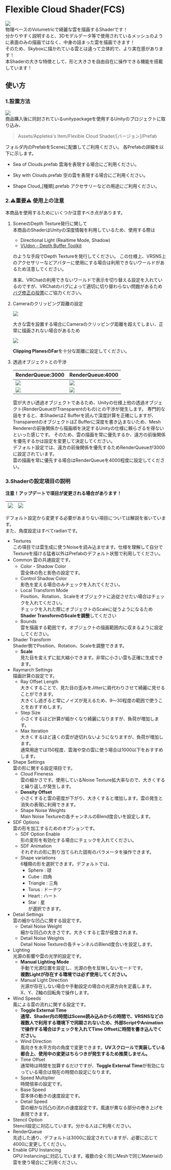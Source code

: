 # Flexible Cloud Shader(FCS)
![](Images/FlexibleCloudShader_thumbnail.png)  
物理ベースのVolumetricで綺麗な雲を描画するShaderです！  
分かりやすく説明すると、3Dモデルデータ等で使用されているメッシュのように表面のみの描画ではなく、中身の詰まった雲を描画できます！  
そのため、Skyboxに描かれている雲とは違って立体的で、より実在感があります！  
本Shaderの大きな特徴として、形と大きさを自由自在に操作できる機能を搭載しています！  
## 使い方
### 1.設置方法
![](Images/Sample_Prefab.png)  
商品購入後に同封されているunitypackageを使用するUnityのプロジェクトに取り込み、
> Assets/Appletea's Item/Flexible Cloud Shader/[バージョン]/Prefab

フォルダ内のPrefabをSceneに配置してご利用ください。
各Prefabの詳細を以下に示します。

- Sea of Clouds.prefab
雲海を表現する場合にご利用ください。

- Sky with Clouds.prefab
空の雲を表現する場合にご利用ください。

- Shape Cloud_[種類].prefab
アクセサリーなどの用途にご利用ください。

### 2.⚠️重要⚠️ 使用上の注意
本商品を使用するためにいくつか注意すべき点があります。

1. SceneのDepth Texture発行に関して  
本商品のShaderはUnityの深度情報を利用しているため、使用する際は
	- Directional Light (Realtime Mode, Shadow)
	- [VUdon - Depth Buffer Toolkit](https://github.com/Varneon/VUdon-DepthBufferToolkit)  

	のような手段でDepth Textureを発行してください。
	この仕様上、VRSNS上のアクセサリーなどアバターに使用にする場合は利用できないワールドがあるため注意してください。

	本来、VRChatの利用できないワールドで表示を切り替える設定を入れているのですが、VRChatのバグによって適切に切り替わらない問題があるため[バグ修正の投票](https://feedback.vrchat.com/bug-reports/p/vrc-camera-emits-inaccurate-depth-texture)にご協力ください。

2. Cameraのクリッピング距離の設定

	![](Images/Clipping_Failed.png)  

	大きな雲を設置する場合にCameraのクリッピング距離を超えてしまい、正常に描画されない場合があるため

	![](Images/CameraClippingSettings.png)  

	**Clipping PlanesのFar**を十分な距離に設定してください。

3. 透過オブジェクトとの干渉

	| RenderQueue:3000 | RenderQueue:4000 |
	|---|---|
	|![](Images/RenderQueue3000_1.png)|![](Images/RenderQueue4000_1.png)|
	|![](Images/RenderQueue3000_2.png)|![](Images/RenderQueue4000_2.png)|

	雲が大きい透過オブジェクトであるため、Unityの仕様上他の透過オブジェクト(RenderQueueがTransparentのもの)との干渉が発生します。
専門的な話をすると、本ShaderはZ Bufferを読んで深度計算を正確にしますが、TransparentのオブジェクトはZ Bufferに深度を書き込まないため、Mesh Rendererの前後関係から描画順を決定するUnityの仕様に頼らざるを得ないといった感じです。
そのため、雲の描画を常に優先するか、遠方の前後関係を優先するかは設定を変更して決定してください。  
デフォルト設定では、遠方の前後関係を優先するためRenderQueueが3000に設定されています。  
雲の描画を常に優先する場合はRenderQueueを4000程度に設定してください。  

### 3.Shaderの設定項目の説明
**注意！アップデートで項目が変更される場合があります！**

|![](Images/ShaderProperty_1.png)|![](Images/ShaderProperty_2.png)|
|---|---|

デフォルト設定から変更する必要があまりない項目については解説を省いています。  
また、角度設定はすべてradianです。

- Textures  
この項目では雲生成に使うNoiseを読み込ませます。仕様を理解して自分でTextureを描ける猛者以外はPrefabのデフォルト状態で利用してください。
- Common
雲の共通設定です。
	- Color・Shadow Color  
	雲全体の色と影色の設定です。
	- Control Shadow Color  
	影色を変える場合のみチェックを入れてください。
	- Local Transform Mode  
	Position、Rotation、Scaleをオブジェクトに追従させたい場合はチェックを入れてください。  
	チェックを入れた際にオブジェクトのScaleに従うようになるため**Shader TransformのScaleを調整**してください
	- Bounds  
	雲を描画する範囲です。オブジェクトの描画範囲内に収まるように設定してください。
- Shader Transform  
Shader側でPosition、Rotation、Scaleを調整できます。
	- **Scale**  
	見た目を変えずに拡大縮小できます。非常に小さい雲も正確に生成できます。
- Raymarch Settings  
描画計算の設定です。
	- Ray Offset Length  
	大きくすることで、見た目の歪みをJitterに肩代わりさせて綺麗に見せることができます。  
	大きくし過ぎると常にノイズが見えるため、9～30程度の範囲で使うことをおすすめします。
	- Step Size  
	小さくするほど計算が細かくなり綺麗になりますが、負荷が増加します。
	- Max Iteration  
	大きくするほど遠くの雲が途切れないようになりますが、負荷が増加します。  
	通常用途では150程度、雲海や空の雲に使う場合は1000以下をおすすめします。
- Shape Settings  
雲の形に関する設定項目です。
	- Cloud Fineness  
	雲の細かさです。使用しているNoise Texture拡大率なので、大きくすると繰り返しが発生します。
	- **Density Offset**  
	小さくすると雲の密度が下がり、大きくすると増加します。雲の発生と消失の表現に利用できます。
	- Shape Noise Weights  
	Main Noise Textureの各チャンネルのBlend度合いを設定します。
- SDF Options  
雲の形を加工するためのオプションです。
	- SDF Option Enable  
	形の変形を有効化する場合にチェックを入れてください。
	- SDF Animation  
	それぞれの形に割り当てられた固有のパラメータを操作できます。
	- Shape variations  
	6種類の形を選択できます。デフォルトでは、
		- Sphere : 球
		- Cube : 四角
		- Triangle : 三角
		- Torus : ドーナツ
		- Heart : ハート
		- Star : 星  
	が選択できます。
- Detail Settings  
雲の細かな凹凸に関する設定です。
	- Detail Noise Weight  
	細かな凹凸の大きさです。大きくすると雲が侵食されます。
	- Detail Noise Weights  
	Detail Noise Textureの各チャンネルのBlend度合いを設定します。
- Lighting  
光源の影響や雲の光学的設定です。
	- **Manual Lighting Mode**  
	手動で光源位置を設定し、光源の色を反映しないモードです。  
	**複数Lightが存在する環境では必ず使用してください。**
	- Manual Light Direction  
	光源が存在しない場合や手動設定の場合の光源方向を定義します。  
	X、Y、Z軸の回転角で操作します。
- Wind Speeds  
風による雲の流れに関する設定です。
	- **Toggle External Time**  
	**通常、Shader内の時間はScene読み込みからの時間で、VRSNSなどの複数人で利用する環境下で同期されないため、外部ScriptやAnimationで操作する場合はチェックを入れてTime Offsetに時間を書き込んでください。**
	- Wind Direction  
	風向きを水平方向の角度で変更できます。**UVスクロールで実装している都合上、使用中の変更はちらつきが発生するため推奨しません。**
	- Time Offset  
	通常時は時間を加算するだけですが、**Toggle External Time**が有効になっている場合は現在の時間の設定になります。
	- Speed Multiplier  
	時間倍率の設定です。
	- Base Speed  
	雲本体の動きの速度設定です。
	- Detail Speed  
	雲の細かな凹凸の流れの速度設定です。風速が異なる部分の巻き上げを表現できます。
- Stencil Option  
Stencil設定に対応しています。分かる人はご利用ください。
- RenderQueue  
先述した通り、デフォルトは3000に設定されていますが、必要に応じて4000に変更してください。
- Enable GPU Instancing  
GPU Instancingに対応しています。複数の全く同じMeshで同じMaterialの雲を使う場合にご利用ください。

